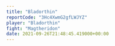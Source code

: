 ```yaml
---
title: "Bladorthin"
reportCode: "3Hc4XwmG2gfLWJYZ"
player: "Bladorthin"
fight: "Magtheridon"
date: 2021-09-26T21:48:45.419000+00:00
---
```

